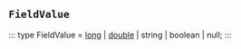 ## `FieldValue`
:::
type FieldValue = [long](./long.md) | [double](./double.md) | string | boolean | null;
:::
